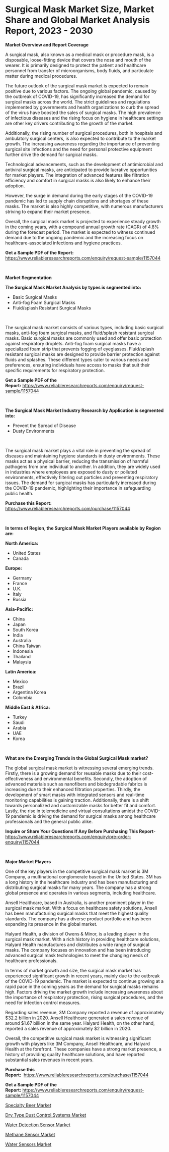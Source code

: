 <p><h1>Surgical Mask Market Size, Market Share and Global Market Analysis Report, 2023 - 2030</h1></p><p><strong>Market Overview and Report Coverage</strong></p>
<p><p>A surgical mask, also known as a medical mask or procedure mask, is a disposable, loose-fitting device that covers the nose and mouth of the wearer. It is primarily designed to protect the patient and healthcare personnel from transfer of microorganisms, body fluids, and particulate matter during medical procedures.</p><p>The future outlook of the surgical mask market is expected to remain positive due to various factors. The ongoing global pandemic, caused by the outbreak of COVID-19, has significantly increased the demand for surgical masks across the world. The strict guidelines and regulations implemented by governments and health organizations to curb the spread of the virus have boosted the sales of surgical masks. The high prevalence of infectious diseases and the rising focus on hygiene in healthcare settings are other key drivers contributing to the growth of the market.</p><p>Additionally, the rising number of surgical procedures, both in hospitals and ambulatory surgical centers, is also expected to contribute to the market growth. The increasing awareness regarding the importance of preventing surgical site infections and the need for personal protective equipment further drive the demand for surgical masks.</p><p>Technological advancements, such as the development of antimicrobial and antiviral surgical masks, are anticipated to provide lucrative opportunities for market players. The integration of advanced features like filtration efficiency and comfort in surgical masks is also likely to enhance their adoption.</p><p>However, the surge in demand during the early stages of the COVID-19 pandemic has led to supply chain disruptions and shortages of these masks. The market is also highly competitive, with numerous manufacturers striving to expand their market presence.</p><p>Overall, the surgical mask market is projected to experience steady growth in the coming years, with a compound annual growth rate (CAGR) of 4.8% during the forecast period. The market is expected to witness continued demand due to the ongoing pandemic and the increasing focus on healthcare-associated infections and hygiene practices.</p></p>
<p><strong>Get a Sample PDF of the Report:</strong> <a href="https://www.reliableresearchreports.com/enquiry/request-sample/1157044">https://www.reliableresearchreports.com/enquiry/request-sample/1157044</a></p>
<p>&nbsp;</p>
<p><strong>Market Segmentation</strong></p>
<p><strong>The Surgical Mask Market Analysis by types is segmented into:</strong></p>
<p><ul><li>Basic Surgical Masks</li><li>Anti-fog Foam Surgical Masks</li><li>Fluid/splash Resistant Surgical Masks</li></ul></p>
<p>&nbsp;</p>
<p><p>The surgical mask market consists of various types, including basic surgical masks, anti-fog foam surgical masks, and fluid/splash resistant surgical masks. Basic surgical masks are commonly used and offer basic protection against respiratory droplets. Anti-fog foam surgical masks have a specialized foam strip that prevents fogging of eyeglasses. Fluid/splash resistant surgical masks are designed to provide barrier protection against fluids and splashes. These different types cater to various needs and preferences, ensuring individuals have access to masks that suit their specific requirements for respiratory protection.</p></p>
<p><strong>Get a Sample PDF of the Report:</strong>&nbsp;<a href="https://www.reliableresearchreports.com/enquiry/request-sample/1157044">https://www.reliableresearchreports.com/enquiry/request-sample/1157044</a></p>
<p>&nbsp;</p>
<p><strong>The Surgical Mask Market Industry Research by Application is segmented into:</strong></p>
<p><ul><li>Prevent the Spread of Disease</li><li>Dusty Environments</li></ul></p>
<p>&nbsp;</p>
<p><p>The surgical mask market plays a vital role in preventing the spread of diseases and maintaining hygiene standards in dusty environments. These masks act as a physical barrier, reducing the transmission of harmful pathogens from one individual to another. In addition, they are widely used in industries where employees are exposed to dusty or polluted environments, effectively filtering out particles and preventing respiratory issues. The demand for surgical masks has particularly increased during the COVID-19 pandemic, highlighting their importance in safeguarding public health.</p></p>
<p><strong>Purchase this Report:</strong>&nbsp; <a href="https://www.reliableresearchreports.com/purchase/1157044">https://www.reliableresearchreports.com/purchase/1157044</a></p>
<p>&nbsp;</p>
<p><strong>In terms of Region, the Surgical Mask Market Players available by Region are:</strong></p>
<p>
    <p> <strong> North America: </strong>
        <ul>
            <li>United States</li>
            <li>Canada</li>
        </ul>
        </p> 
    <p> <strong> Europe: </strong>
        <ul>
            <li>Germany</li>
            <li>France</li>
            <li>U.K.</li>
            <li>Italy</li>
            <li>Russia</li>
        </ul>
        </p> 
    <p> <strong> Asia-Pacific: </strong>
        <ul>
            <li>China</li>
            <li>Japan</li>
            <li>South Korea</li>
            <li>India</li>
            <li>Australia</li>
            <li>China Taiwan</li>
            <li>Indonesia</li>
            <li>Thailand</li>
            <li>Malaysia</li>
        </ul>
        </p> 
    <p> <strong> Latin America: </strong>
        <ul>
            <li>Mexico</li>
            <li>Brazil</li>
            <li>Argentina Korea</li>
            <li>Colombia</li>
        </ul>
        </p> 
    <p> <strong> Middle East & Africa: </strong>
        <ul>
            <li>Turkey</li>
            <li>Saudi</li>
            <li>Arabia</li>
            <li>UAE</li>
            <li>Korea</li>
        </ul>
    </p>
    </p>
<p>&nbsp;</p>
<p><strong>What are the Emerging Trends in the Global Surgical Mask market?</strong></p>
<p><p>The global surgical mask market is witnessing several emerging trends. Firstly, there is a growing demand for reusable masks due to their cost-effectiveness and environmental benefits. Secondly, the adoption of advanced materials such as nanofibers and biodegradable fabrics is increasing due to their enhanced filtration properties. Thirdly, the development of smart masks with integrated sensors and real-time monitoring capabilities is gaining traction. Additionally, there is a shift towards personalized and customizable masks for better fit and comfort. Lastly, the rise in telemedicine and virtual consultations amidst the COVID-19 pandemic is driving the demand for surgical masks among healthcare professionals and the general public alike.</p></p>
<p><strong>Inquire or Share Your Questions If Any Before Purchasing This Report</strong>- <a href="https://www.reliableresearchreports.com/enquiry/pre-order-enquiry/1157044">https://www.reliableresearchreports.com/enquiry/pre-order-enquiry/1157044</a></p>
<p>&nbsp;</p>
<p><strong>Major Market Players</strong></p>
<p><p>One of the key players in the competitive surgical mask market is 3M Company, a multinational conglomerate based in the United States. 3M has a long history in the healthcare industry and has been manufacturing and distributing surgical masks for many years. The company has a strong global presence and operates in various segments, including healthcare.</p><p>Ansell Healthcare, based in Australia, is another prominent player in the surgical mask market. With a focus on healthcare safety solutions, Ansell has been manufacturing surgical masks that meet the highest quality standards. The company has a diverse product portfolio and has been expanding its presence in the global market.</p><p>Halyard Health, a division of Owens & Minor, is a leading player in the surgical mask market. With a rich history in providing healthcare solutions, Halyard Health manufactures and distributes a wide range of surgical masks. The company focuses on innovation and has been introducing advanced surgical mask technologies to meet the changing needs of healthcare professionals.</p><p>In terms of market growth and size, the surgical mask market has experienced significant growth in recent years, mainly due to the outbreak of the COVID-19 pandemic. The market is expected to continue growing at a rapid pace in the coming years as the demand for surgical masks remains high. Factors driving the market growth include increasing awareness about the importance of respiratory protection, rising surgical procedures, and the need for infection control measures.</p><p>Regarding sales revenue, 3M Company reported a revenue of approximately $32.2 billion in 2020. Ansell Healthcare generated a sales revenue of around $1.67 billion in the same year. Halyard Health, on the other hand, reported a sales revenue of approximately $2 billion in 2020.</p><p>Overall, the competitive surgical mask market is witnessing significant growth with players like 3M Company, Ansell Healthcare, and Halyard Health at the forefront. These companies have a strong market presence, a history of providing quality healthcare solutions, and have reported substantial sales revenues in recent years.</p></p>
<p><strong>Purchase this Report:</strong>&nbsp;&nbsp;<a href="https://www.reliableresearchreports.com/purchase/1157044">https://www.reliableresearchreports.com/purchase/1157044</a></p>
<p></p>
<p><strong>Get a Sample PDF of the Report:</strong>&nbsp;<a href="https://www.reliableresearchreports.com/enquiry/request-sample/1157044">https://www.reliableresearchreports.com/enquiry/request-sample/1157044</a></p>
<p><p><a href="https://medium.com/@myrtleebert1913/specialty-beer-market-size-growth-forecast-2023-2030-6b127613e013">Specialty Beer Market</a></p><p><a href="https://medium.com/@adellalesch/dry-type-dust-control-systems-market-size-growth-forecast-2023-2030-1b5a92fd75c0">Dry Type Dust Control Systems Market</a></p><p><a href="https://www.linkedin.com/pulse/water-detection-sensor-market-insights-players-forecast-till-mkvke/">Water Detection Sensor Market</a></p><p><a href="https://www.linkedin.com/pulse/methane-sensor-market-research-report-unlocks-analysis-financial-a7m3e/">Methane Sensor Market</a></p><p><a href="https://www.linkedin.com/pulse/water-sensors-market-research-report-provides-thorough-industry-yz7ne/">Water Sensors Market</a></p></p>